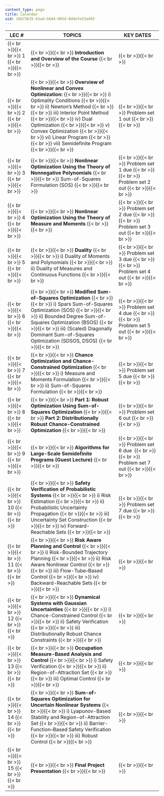```yaml
---
content_type: page
title: Calendar
uid: 2bb73b35-61ad-b6d4-005d-0d4efe33a493
---
```


| LEC # | TOPICS | KEY DATES |
| --- | --- | --- |
|  {{< br >}}{{< br >}} 1 {{< br >}}{{< br >}}  |  {{< br >}}{{< br >}} **Introduction and Overview of the Course** {{< br >}}{{< br >}}  |  {{< br >}}{{< br >}}  |
|  {{< br >}}{{< br >}} 2 {{< br >}}{{< br >}}  |  {{< br >}}{{< br >}} **Overview of Nonlinear and Convex Optimization:** {{< br >}}{{< br >}} i) Optimality Conditions {{< br >}}{{< br >}} ii) Newton’s Method {{< br >}}{{< br >}} iii) Interior Point Method {{< br >}}{{< br >}} iv) Dual Optimization {{< br >}}{{< br >}} v) Convex Optimization {{< br >}}{{< br >}} vi) Linear Program {{< br >}}{{< br >}} vii) Semidefinite Program {{< br >}}{{< br >}}  |  {{< br >}}{{< br >}} Problem set 1 out {{< br >}}{{< br >}}  |
|  {{< br >}}{{< br >}} 3 {{< br >}}{{< br >}}  |  {{< br >}}{{< br >}} **Nonlinear Optimization Using the Theory of Nonnegative Polynomials** {{< br >}}{{< br >}} Sum-of-Squares Formulation (SOS) {{< br >}}{{< br >}}  |  {{< br >}}{{< br >}} Problem set 1 due {{< br >}}{{< br >}} Problem set 2 out {{< br >}}{{< br >}}  |
|  {{< br >}}{{< br >}} 4 {{< br >}}{{< br >}}  |  {{< br >}}{{< br >}} **Nonlinear Optimization Using the Theory of Measure and Moments** {{< br >}}{{< br >}}  |  {{< br >}}{{< br >}} Problem set 2 due {{< br >}}{{< br >}} Problem set 3 out {{< br >}}{{< br >}}  |
|  {{< br >}}{{< br >}} 5 {{< br >}}{{< br >}}  |  {{< br >}}{{< br >}} **Duality** {{< br >}}{{< br >}} i) Duality of Moments and Polynomials {{< br >}}{{< br >}} ii) Duality of Measures and Continuous Functions {{< br >}}{{< br >}}  |  {{< br >}}{{< br >}} Problem set 3 due {{< br >}}{{< br >}} Problem set 4 out {{< br >}}{{< br >}}  |
|  {{< br >}}{{< br >}} 6 {{< br >}}{{< br >}}  |  {{< br >}}{{< br >}} **Modified Sum-of-Squares Optimization** {{< br >}}{{< br >}} i) Spars Sum-of-Squares Optimization (SOS) {{< br >}}{{< br >}} ii) Bounded Degree Sum-of-Squares Optimization (BSOS) {{< br >}}{{< br >}} iii) (Scaled) Diagonally Dominant Sum-of-Squares Optimization (SDSOS, DSOS) {{< br >}}{{< br >}}  |  {{< br >}}{{< br >}} Problem set 4 due {{< br >}}{{< br >}} Problem set 5 out {{< br >}}{{< br >}}  |
|  {{< br >}}{{< br >}} 7 {{< br >}}{{< br >}}  |  {{< br >}}{{< br >}} **Chance Optimization and Chance-Constrained Optimization** {{< br >}}{{< br >}} i) Measure and Moments Formulation {{< br >}}{{< br >}} ii) Sum-of-Squares Formulation {{< br >}}{{< br >}}  |  {{< br >}}{{< br >}} Problem set 5 due {{< br >}}{{< br >}}  |
|  {{< br >}}{{< br >}} 8 {{< br >}}{{< br >}}  |  {{< br >}}{{< br >}} **Part 1: Robust Optimization Using Sum-of-Squares Optimization** {{< br >}}{{< br >}} **Part 2: Distributionally Robust Chance-Constrained Optimization** {{< br >}}{{< br >}}  |  {{< br >}}{{< br >}} Problem set 6 out {{< br >}}{{< br >}}  |
|  {{< br >}}{{< br >}} 9 {{< br >}}{{< br >}}  |  {{< br >}}{{< br >}} **Algorithms for Large-Scale Semidefinite Programs (Guest Lecture)** {{< br >}}{{< br >}}  |  {{< br >}}{{< br >}} Problem set 6 due  {{< br >}}{{< br >}} Problem set 7 out {{< br >}}{{< br >}}  |
|  {{< br >}}{{< br >}} 10 {{< br >}}{{< br >}}  |  {{< br >}}{{< br >}} **Safety Verification of Probabilistic Systems** {{< br >}}{{< br >}} i) Risk Estimation {{< br >}}{{< br >}} ii) Probabilistic Uncertainty Propagation {{< br >}}{{< br >}} iii) Uncertainty Set Construction {{< br >}}{{< br >}} iv) Forward-Reachable Sets {{< br >}}{{< br >}}  |  {{< br >}}{{< br >}} Problem set 7 due {{< br >}}{{< br >}}  |
|  {{< br >}}{{< br >}} 11 {{< br >}}{{< br >}}  |  {{< br >}}{{< br >}} **Risk Aware Planning and Control** {{< br >}}{{< br >}} i) Risk-Bounded Trajectory Planning {{< br >}}{{< br >}} ii) Risk Aware Nonlinear Control {{< br >}}{{< br >}} iii) Flow-Tube–Based Control {{< br >}}{{< br >}} iv) Backward-Reachable Sets {{< br >}}{{< br >}}  |  {{< br >}}{{< br >}}  |
|  {{< br >}}{{< br >}} 12 {{< br >}}{{< br >}}  |  {{< br >}}{{< br >}} **Dynamical Systems with Gaussian Uncertainties** {{< br >}}{{< br >}} i) Chance-Constrained Control {{< br >}}{{< br >}} ii) Safety Verification {{< br >}}{{< br >}} iii) Distributionally Robust Chance Constraints {{< br >}}{{< br >}}  |  {{< br >}}{{< br >}}  |
|  {{< br >}}{{< br >}} 13 {{< br >}}{{< br >}}  |  {{< br >}}{{< br >}} **Occupation Measure-Based Analysis and Control** {{< br >}}{{< br >}} i) Safety Verification {{< br >}}{{< br >}} ii) Region-of-Attraction Set {{< br >}}{{< br >}} iii) Optimal Control {{< br >}}{{< br >}}  |  {{< br >}}{{< br >}}  |
|  {{< br >}}{{< br >}} 14 {{< br >}}{{< br >}}  |  {{< br >}}{{< br >}} **Sum-of-Squares Optimization for Uncertain Nonlinear Systems** {{< br >}}{{< br >}} i) Lyapunov-Based Stability and Region-of-Attraction Set {{< br >}}{{< br >}} ii) Barrier-Function–Based Safety Verification {{< br >}}{{< br >}} iii) Robust Control {{< br >}}{{< br >}}  |  {{< br >}}{{< br >}}  |
|  {{< br >}}{{< br >}} 15 {{< br >}}{{< br >}}  |  {{< br >}}{{< br >}} **Final Project Presentation** {{< br >}}{{< br >}}  |  {{< br >}}{{< br >}}